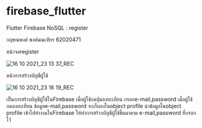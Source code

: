 # firebase_flutter

Flutter Firebase NoSQL : register

กฤษณพงศ์ พงศ์มณเฑียร 62020471

หน้าจอregister

![16 10 2021_23 13 37_REC](https://user-images.githubusercontent.com/92374367/137594635-2ce65266-d3ff-45c8-ba8d-98b059fa6ee9.png)

หน้าการสร้างบัญชีผู้ใช้

![16 10 2021_23 16 19_REC](https://user-images.githubusercontent.com/92374367/137594721-d8c43c08-f376-4df7-bb8d-d80d12c28d8b.png)

เป็นการสร้างบัญชีผู้ใช้ในFirebase เมื่อผู้ใช้กดปุ่มลงทะเบียน กรอกe-mail,password เมื่อผู้ใช้กดลงทะเทียน ข้อมูลe-mail,password จะเก็บลงในobject profile นำข้อมูลในobject profile 
เข้าไปทำงานในFirebase ให้ทำการสร้างบัญชีผู้ใช้ขึ้นมาตาม e-mail,password ที่กรอกไว้

